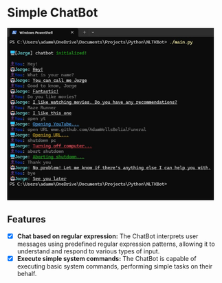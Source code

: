 # Simple ChatBot

<img src="./chatbot_showcase.jpg" alt="Chatbot Showcase" height=400px style="width: auto;">

## Features
- [X] **Chat based on regular expression:** The ChatBot interprets user messages using predefined regular expression patterns, allowing it to understand and respond to various types of input.
- [X] **Execute simple system commands:** The ChatBot is capable of executing basic system commands, performing simple tasks on their behalf.
